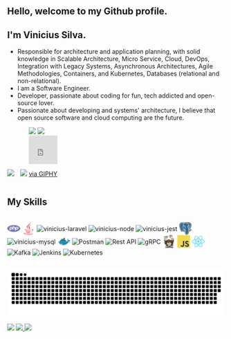 ## Hello, welcome to my Github profile.

## I'm Vinicius Silva.

- Responsible for architecture and application planning, with solid knowledge in Scalable Architecture, Micro Service, Cloud, DevOps, Integration with Legacy Systems, Asynchronous Architectures, Agile Methodologies, Containers, and Kubernetes, Databases (relational and non-relational).
- I am a Software Engineer.
- Developer, passionate about coding for fun, tech addicted and open-source lover.
- Passionate about developing and systems' architecture, I believe that open source software and cloud computing are the future.

<div style="display: inline-block">
  <img height="165em" src="https://github-readme-stats.vercel.app/api?username=viniciusjose&show_icons=true&theme=dracula&include_all_commits=true&count_private=true"/>
  <img height="165em" style="margin-left: 10px" src="https://github-readme-streak-stats.herokuapp.com/?user=viniciusjose&theme=dracula&hide_border=false" />
</div>

<div style="display: inline-block; align-content: center">    
  <img height="180em" src="https://github-readme-stats.vercel.app/api/top-langs/?username=viniciusjose&layout=compact&langs_count=7&theme=dracula"/>
  <img height="180em" src="https://user-images.githubusercontent.com/57039079/68556083-b2038700-0428-11ea-8add-e9abd09f6b23.gif">
  <div style="width:100%;height:0;padding-bottom:100%;position:relative;"><iframe src="https://giphy.com/embed/GQty4dYXeVkOeMzqVx" width="100%" height="100%" style="position:absolute" frameBorder="0" class="giphy-embed" allowFullScreen></iframe></div><p><a href="https://giphy.com/gifs/CleverCodeLab-work-friday-internet-GQty4dYXeVkOeMzqVx">via GIPHY</a></p>
</div>

 ## My Skills
 
<div style="display: inline_block"><br>
  <img align="center" alt="vinicius-php" height="30" src="https://raw.githubusercontent.com/devicons/devicon/master/icons/php/php-plain.svg">
  <img align="center" alt="vinicius-php" height="30" src="https://raw.githubusercontent.com/devicons/devicon/master/icons/java/java-plain.svg">
  <img align="center" alt="vinicius-laravel" height="30" src="https://seeklogo.com/images/L/laravel-logo-41EC1D4C3F-seeklogo.com.png">
  <img align="center" alt="vinicius-node" height="30" src="https://seeklogo.com/images/N/nodejs-logo-FBE122E377-seeklogo.com.png">
  <img align="center" alt="vinicius-jest" height="30" src="https://seeklogo.com/images/J/jest-logo-F9901EBBF7-seeklogo.com.png">
  <img align="center" alt="vinicius-postgres" height="30" src="https://raw.githubusercontent.com/devicons/devicon/master/icons/postgresql/postgresql-original.svg">
  <img align="center" alt="vinicius-mysql" height="30" src="https://seeklogo.com/images/M/mysql-logo-69B39F7D18-seeklogo.com.png">
  <img align="center" alt="vinicius-docker" height="30" src="https://raw.githubusercontent.com/devicons/devicon/master/icons/docker/docker-original.svg">
  <img align="center" alt="Postman" height="30" src="https://seeklogo.com/images/P/postman-logo-0087CA0D15-seeklogo.com.png" />
  <img align="center" alt="Rest API" height="30" src="https://cdn.auth0.com/blog/aspnet-core-web-apis/swagger.png" /> 
  <img align="center" alt="gRPC" height="30" src="https://seeklogo.com/images/G/grpc-logo-561C1563B1-seeklogo.com.png" /> 
  <img align="center" alt="vinicius-composer" height="30" src="https://raw.githubusercontent.com/devicons/devicon/master/icons/composer/composer-original.svg">
  <img align="center" alt="vinicius-javascript" height="30" src="https://raw.githubusercontent.com/devicons/devicon/master/icons/javascript/javascript-original.svg">
  <img align="center" alt="vinicius-reactjs" height="30" src="https://raw.githubusercontent.com/devicons/devicon/master/icons/react/react-original.svg">
  <img align="center" alt="Kafka" height="30" src="https://seeklogo.com/images/K/kafka-logo-8E01E03CAD-seeklogo.com.png" />
  <img align="center" alt="Jenkins" height="30" src="https://seeklogo.com/images/J/jenkins-logo-07C99BD83D-seeklogo.com.png" />
  <img align="center" alt="Kubernetes" height="30" src="https://seeklogo.com/images/K/kubernetes-logo-3A67038EAB-seeklogo.com.png" />
</div>
  
  ##
 
<div> 
   
  ![Snake animation](https://github.com/viniciusjose/viniciusjose/blob/output/github-contribution-grid-snake.svg)
 
 
  <a href="https://www.linkedin.com/in/vinicius-jose-silva/" target="_blank"><img src="https://img.shields.io/badge/-LinkedIn-%230077B5?style=for-the-badge&logo=linkedin&logoColor=white" target="_blank"></a>
 <a href = "mailto:vinicius.jsilv@gmail.com"><img src="https://img.shields.io/badge/-Gmail-%23333?style=for-the-badge&logo=gmail&logoColor=white" target="_blank">    </a>
 <a href="https://www.instagram.com/vinnii_jose" target="_blank"><img src="https://img.shields.io/badge/-Instagram-%23E4405F?style=for-the-badge&logo=instagram&logoColor=white" target="_blank"></a>
 
</div>
